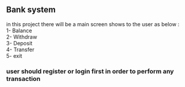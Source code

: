 ## **Bank system**

in this project there will be a main screen shows to the user as below :    
1- Balance   
2- Withdraw   
3- Deposit   
4- Transfer   
5- exit   

### user should register or login first in order to perform any transaction

